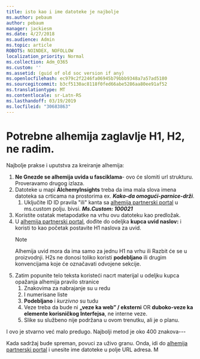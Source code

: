 ```yaml
---
title: isto kao i ime datoteke je najbolje
ms.author: pebaum
author: pebaum
manager: jackiesm
ms.date: 4/27/2018
ms.audience: Admin
ms.topic: article
ROBOTS: NOINDEX, NOFOLLOW
localization_priority: Normal
ms.collection: Adm_O365
ms.custom: ''
ms.assetid: (guid of old soc version if any)
ms.openlocfilehash: ec979c2f2246fa06945b79bbb9348a7a57ad5180
ms.sourcegitcommit: b3cf5130ac8118f0fed66abe5286aa80ee91af52
ms.translationtype: MT
ms.contentlocale: sr-Latn-RS
ms.lasthandoff: 03/19/2019
ms.locfileid: "30683863"
---
```

# <a name="required-alchemy-header-h1-h2s-dont-work"></a>Potrebne alhemija zaglavlje H1, H2, ne radim.
Najbolje prakse i uputstva za kreiranje alhemija:

1. **Ne Gnezde se alhemija uvida u fasciklama**- ovo će slomiti url strukturu. Proveravamo drugog izlaza.
1. Datoteke u mapi **AlchemyInsights** treba da ima mala slova imena datoteka sa crticama na prostorima ex. ***Kako-da omogući-parnice-drži***.
    1. Uključite ID ID pravila "ili" kanta sa [alhemija partnerski portal](https://alchemyportal.azurewebsites.net) u ms.custom polju. bivsi. ***Ms.Custom: 100021***
1. Koristite ostatak metapodatke na vrhu ovu datoteku kao predložak.
1. U [alhemija partnerski portal](https://alchemyportal.azurewebsites.net), dođite do odeljka **kupca uvid naslov:** i koristi to kao početak postavite H1 naslova za uvid. 
    > [!NOTE]
    > Alhemija uvid mora da ima samo za jednu H1 na vrhu ili Razbit će se u proizvodnji. H2s ne donosi toliko koristi **podebljano** ili drugim konvencijama koje će označavati odvojene sekcije.
1. Zatim popunite telo teksta koristeći nacrt materijal u odeljku kupca opažanja alhemija pravilo stranice
    1. Znakovima za nabrajanje su u redu
    1. I numerisane liste
    1. **Podebljano** i *kurzivno* su tudu
    1. Veze treba da bude ni **„veze ka web” / eksterni** OR **duboko-veze ka elemente korisničkog Interfejsa**, ne interne veze.
    1. Slike su službeno nije podržana u ovom trenutku, ali je o planu.

I ovo je stvarno već malo predugo. Najbolji metod je oko 400 znakova---

Kada sadržaj bude spreman, povuci za uživo granu. Onda, idi do [alhemija partnerski portal](https://alchemyportal.azurewebsites.net) i unesite ime datoteke u polje URL adresa. M